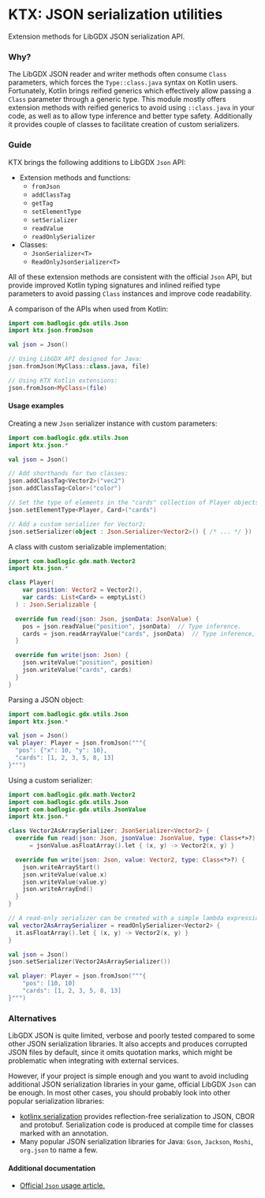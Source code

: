 # KTX: JSON serialization utilities

Extension methods for LibGDX JSON serialization API.

### Why?

The LibGDX JSON reader and writer methods often consume `Class` parameters, which forces the
`Type::class.java` syntax on Kotlin users. Fortunately, Kotlin brings reified generics which effectively
allow passing a `Class` parameter through a generic type. This module mostly offers extension methods 
with reified generics to avoid using `::class.java` in your code, as well as to allow type inference
and better type safety. Additionally it provides couple of classes to facilitate creation of custom
serializers.

### Guide

KTX brings the following additions to LibGDX `Json` API:
- Extension methods and functions:
    - `fromJson`
    - `addClassTag`
    - `getTag`
    - `setElementType`
    - `setSerializer`
    - `readValue`
    - `readOnlySerializer`
- Classes:
    - `JsonSerializer<T>`
    - `ReadOnlyJsonSerializer<T>`

All of these extension methods are consistent with the official `Json` API, but provide improved Kotlin typing
signatures and inlined reified type parameters to avoid passing `Class` instances and improve code readability.

A comparison of the APIs when used from Kotlin:

```kotlin
import com.badlogic.gdx.utils.Json
import ktx.json.fromJson

val json = Json()

// Using LibGDX API designed for Java:
json.fromJson(MyClass::class.java, file)

// Using KTX Kotlin extensions:
json.fromJson<MyClass>(file)
```

#### Usage examples

Creating a new `Json` serializer instance with custom parameters:

```kotlin
import com.badlogic.gdx.utils.Json
import ktx.json.*

val json = Json()

// Add shorthands for two classes:
json.addClassTag<Vector2>("vec2")
json.addClassTag<Color>("color")

// Set the type of elements in the "cards" collection of Player objects:
json.setElementType<Player, Card>("cards")

// Add a custom serializer for Vector2:
json.setSerializer(object : Json.Serializer<Vector2>() { /* ... */ })
```

A class with custom serializable implementation:

```kotlin
import com.badlogic.gdx.math.Vector2
import ktx.json.*

class Player(
    var position: Vector2 = Vector2(),
    var cards: List<Card> = emptyList()
  ) : Json.Serializable {

  override fun read(json: Json, jsonData: JsonValue) {
    pos = json.readValue("position", jsonData)  // Type inference.
    cards = json.readArrayValue("cards", jsonData)  // Type inference, better type safety.
  }

  override fun write(json: Json) {
    json.writeValue("position", position)
    json.writeValue("cards", cards)
  }
}
```

Parsing a JSON object:

```kotlin
import com.badlogic.gdx.utils.Json
import ktx.json.*

val json = Json()
val player: Player = json.fromJson("""{
  "pos": {"x": 10, "y": 10},
  "cards": [1, 2, 3, 5, 8, 13]
}""")
```

Using a custom serializer:
```kotlin
import com.badlogic.gdx.math.Vector2
import com.badlogic.gdx.utils.Json
import com.badlogic.gdx.utils.JsonValue
import ktx.json.*

class Vector2AsArraySerializer: JsonSerializer<Vector2> {
  override fun read(json: Json, jsonValue: JsonValue, type: Class<*>?): Vector2
      = jsonValue.asFloatArray().let { (x, y) -> Vector2(x, y) }

  override fun write(json: Json, value: Vector2, type: Class<*>?) {
    json.writeArrayStart()
    json.writeValue(value.x)
    json.writeValue(value.y)
    json.writeArrayEnd()
  }
}

// A read-only serializer can be created with a simple lambda expression:
val vector2AsArraySerializer = readOnlySerializer<Vector2> {
  it.asFloatArray().let { (x, y) -> Vector2(x, y) }
}

val json = Json()
json.setSerializer(Vector2AsArraySerializer())

val player: Player = json.fromJson("""{
    "pos": [10, 10]
    "cards": [1, 2, 3, 5, 8, 13]
}""")
```

### Alternatives

LibGDX JSON is quite limited, verbose and poorly tested compared to some other JSON
serialization libraries. It also accepts and produces corrupted JSON files by default,
since it omits quotation marks, which might be problematic when integrating with external
services.

However, if your project is simple enough and you want to avoid including additional JSON 
serialization libraries in your game, official LibGDX `Json` can be enough. In most other
cases, you should probably look into other popular serialization libraries:

- [kotlinx.serialization](https://github.com/Kotlin/kotlinx.serialization) provides
reflection-free serialization to JSON, CBOR and protobuf. Serialization code is produced
at compile time for classes marked with an annotation.
- Many popular JSON serialization libraries for Java: `Gson`, `Jackson`, `Moshi`, `org.json`
to name a few.

#### Additional documentation

- [Official `Json` usage article.](https://github.com/libgdx/libgdx/wiki/Reading-and-writing-JSON)
